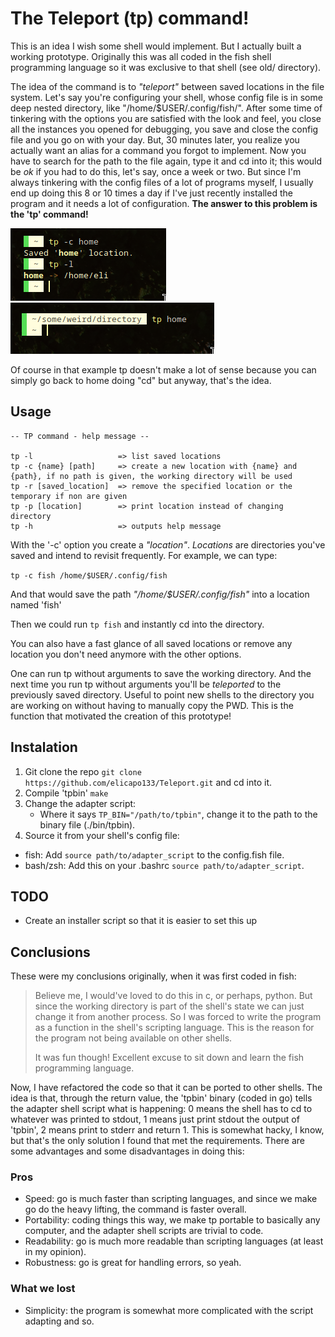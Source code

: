 # The Teleport (tp) command!
This is an idea I wish some shell would implement. But I actually built a working prototype. Originally this was all coded in the fish shell programming language so it was exclusive to that shell (see old/ directory).

The idea of the command is to _"teleport"_ between saved locations in the file system. Let's say you're configuring your shell, whose config file is in some deep nested directory, like "/home/$USER/.config/fish/". After some time of tinkering with the options you are satisfied with the look and feel, you close all the instances you opened for debugging, you save and close the config file and you go on with your day. But, 30 minutes later, you realize you actually want an alias for a command you forgot to implement. Now you have to search for the path to the file again, type it and cd into it; this would be _ok_ if you had to do this, let's say, once a week or two. But since I'm always tinkering with the config files of a lot of programs myself, I usually end up doing this 8 or 10 times a day if I've just recently installed the program and it needs a lot of configuration. **The answer to this problem is the 'tp' command!**

![Create a location](./demoPictures/create.png)
![Go back to home](./demoPictures/home.png)

Of course in that example tp doesn't make a lot of sense because you can simply go back to home doing "cd" but anyway, that's the idea.

## Usage
```
-- TP command - help message --

tp -l                   => list saved locations
tp -c {name} [path]     => create a new location with {name} and {path}, if no path is given, the working directory will be used
tp -r [saved_location]  => remove the specified location or the temporary if non are given
tp -p [location]        => print location instead of changing directory
tp -h                   => outputs help message

```

With the '-c' option you create a _"location"_. _Locations_ are directories you've saved and intend to revisit frequently. For example, we can type:

```tp -c fish /home/$USER/.config/fish ```

And that would save the path _"/home/$USER/.config/fish"_ into a location named 'fish'

Then we could run ```tp fish``` and instantly cd into the directory.

You can also have a fast glance of all saved locations or remove any location you don't need anymore with the other options.

One can run tp without arguments to save the working directory. And the next time you run tp without arguments you'll be _teleported_ to the previously saved directory. Useful to point new shells to the directory you are working on without having to manually copy the PWD. This is the function that motivated the creation of this prototype!

## Instalation
1. Git clone the repo ```git clone https://github.com/elicapo133/Teleport.git``` and cd into it.
2. Compile 'tpbin' ```make```
3. Change the adapter script:
    * Where it says ```TP_BIN="/path/to/tpbin"```, change it to the path to the binary file (./bin/tpbin).
4. Source it from your shell's config file:
 * fish: Add ```source path/to/adapter_script``` to the config.fish file.
 * bash/zsh: Add this on your .bashrc ```source path/to/adapter_script```.

## TODO
- Create an installer script so that it is easier to set this up

## Conclusions
These were my conclusions originally, when it was first coded in fish:
> Believe me, I would've loved to do this in c, or perhaps, python. But since the working directory is part of the shell's state we can just change it from another process. So I was forced to write the program as a function in the shell's scripting language. This is the reason for the program not being available on other shells.
> 
> It was fun though! Excellent excuse to sit down and learn the fish programming language.

Now, I have refactored the code so that it can be ported to other shells. The idea is that, through the return value, the 'tpbin' binary (coded in go) tells the adapter shell script what is happening: 0 means the shell has to cd to whatever was printed to stdout, 1 means just print stdout the output of 'tpbin', 2 means print to stderr and return 1. This is somewhat hacky, I know, but that's the only solution I found that met the requirements. There are some advantages and some disadvantages in doing this:
### Pros
- Speed: go is much faster than scripting languages, and since we make go do the heavy lifting, the command is faster overall.
- Portability: coding things this way, we make tp portable to basically any computer, and the adapter shell scripts are trivial to code.
- Readability: go is much more readable than scripting languages (at least in my opinion).
- Robustness: go is great for handling errors, so yeah.

### What we lost
- Simplicity: the program is somewhat more complicated with the script adapting and so.

